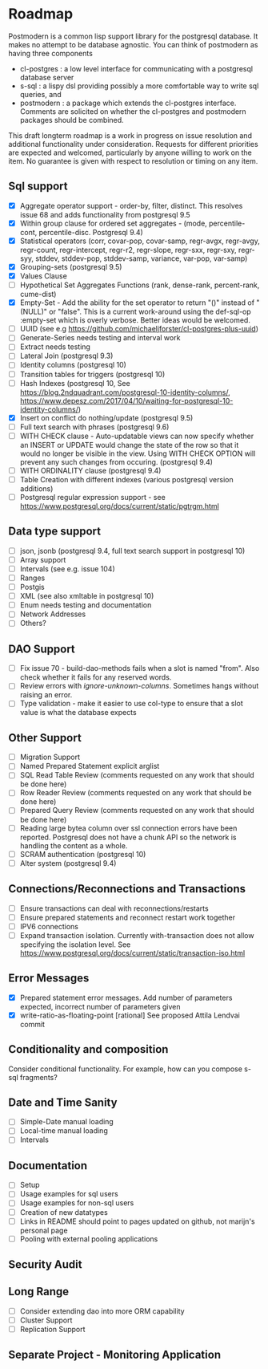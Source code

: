 # Roadmap
Postmodern is a common lisp support library for the postgresql database. It makes
no attempt to be database agnostic. You can think of postmodern as having three components
- cl-postgres : a low level interface for communicating with a postgresql database server
- s-sql : a lispy dsl providing possibly a more comfortable way to write sql queries, and
- postmodern : a package which extends the cl-postgres interface. Comments are solicited on
  whether the cl-postgres and postmodern packages should be combined.

This draft longterm roadmap is a work in progress on issue resolution and additional
functionality under consideration. Requests for different priorities are expected and
welcomed, particularly by anyone willing to work on the item.
No guarantee is given with respect to resolution or timing on any item.

## Sql support
- [X]   Aggregate operator support - order-by, filter, distinct. This resolves issue 68
        and adds functionality from postgresql 9.5
- [X]   Within group clause for ordered set aggregates - (mode, percentile-cont, percentile-disc. Postgresql 9.4)
- [X]   Statistical operators (corr, covar-pop, covar-samp, regr-avgx, regr-avgy, regr-count,
        regr-intercept, regr-r2, regr-slope, regr-sxx, regr-sxy, regr-syy, stddev, stddev-pop,
        stddev-samp, variance, var-pop, var-samp)
- [X]   Grouping-sets (postgresql 9.5)
- [X]   Values Clause
- [ ]   Hypothetical Set Aggregates Functions (rank, dense-rank, percent-rank, cume-dist)
- [X]   Empty-Set - Add the ability for the set operator to return "()" instead of "(NULL)" or "false".
        This is a current work-around using the def-sql-op :empty-set which is overly verbose. Better ideas would be welcomed.
- [ ]   UUID (see e.g  https://github.com/michaeljforster/cl-postgres-plus-uuid)
- [ ]   Generate-Series needs testing and interval work
- [ ]   Extract needs testing
- [ ]   Lateral Join (postgresql 9.3)
- [ ]   Identity columns (postgresql 10)
- [ ]   Transition tables for triggers (postgresql 10)
- [ ]   Hash Indexes (postgresql 10, See https://blog.2ndquadrant.com/postgresql-10-identity-columns/,
        https://www.depesz.com/2017/04/10/waiting-for-postgresql-10-identity-columns/)
- [X]   Insert on conflict do nothing/update (postgresql 9.5)
- [ ]   Full text search with phrases (postgresql 9.6)
- [ ]   WITH CHECK clause - Auto-updatable views can now specify whether an INSERT or UPDATE
        would change the state of the row so that it would no longer be visible in the view.
        Using WITH CHECK OPTION will prevent any such changes from occuring. (postgresql 9.4)
- [ ]   WITH ORDINALITY clause (postgresql 9.4)
- [ ]   Table Creation with different indexes (various postgresql version additions)
- [ ]   Postgresql regular expression support - see https://www.postgresql.org/docs/current/static/pgtrgm.html

## Data type support
- [ ]   json, jsonb (postgresql 9.4, full text search support in postgresql 10)
- [ ]   Array support
- [ ]   Intervals (see e.g. issue 104)
- [ ]   Ranges
- [ ]   Postgis
- [ ]   XML (see also xmltable in postgresql 10)
- [ ]   Enum needs testing and documentation
- [ ]   Network Addresses
- [ ]   Others?

## DAO Support
- [ ]   Fix issue 70 - build-dao-methods fails when a slot is named "from". Also check whether it fails for any reserved words.
- [ ]   Review errors with *ignore-unknown-columns*. Sometimes hangs without raising an error.
- [ ]   Type validation - make it easier to use col-type to ensure that a slot value is what the database expects

## Other Support
- [ ]   Migration Support
- [ ]   Named Prepared Statement explicit arglist
- [ ]   SQL Read Table Review (comments requested on any work that should be done here)
- [ ]   Row Reader Review (comments requested on any work that should be done here)
- [ ]   Prepared Query Review (comments requested on any work that should be done here)
- [ ]   Reading large bytea column over ssl connection errors have been reported. Postgresql does not
        have a chunk API so the network is handling the content as a whole.
- [ ]   SCRAM authentication (postgresql 10)
- [ ]   Alter system (postgresql 9.4)

## Connections/Reconnections and Transactions
- [ ]   Ensure transactions can deal with reconnections/restarts
- [ ]   Ensure prepared statements and reconnect restart work together
- [ ]   IPV6 connections
- [ ]   Expand transaction isolation. Currently with-transaction does not allow specifying the isolation level.
        See https://www.postgresql.org/docs/current/static/transaction-iso.html

## Error Messages
- [X]   Prepared statement error messages. Add number of parameters expected, incorrect number of parameters given
- [X]   write-ratio-as-floating-point [rational] See proposed Attila Lendvai commit

## Conditionality and composition
Consider conditional functionality. For example, how can you compose s-sql fragments?

## Date and Time Sanity
- [ ]   Simple-Date manual loading
- [ ]   Local-time manual loading
- [ ]   Intervals

## Documentation
- [ ]   Setup
- [ ]   Usage examples for sql users
- [ ]   Usage examples for non-sql users
- [ ]   Creation of new datatypes
- [ ]   Links in README should point to pages updated on github, not marijn's personal page
- [ ]   Pooling with external pooling applications

## Security Audit

## Long Range
- [ ]   Consider extending dao into more ORM capability
- [ ]   Cluster Support
- [ ]   Replication Support

## Separate Project - Monitoring Application
